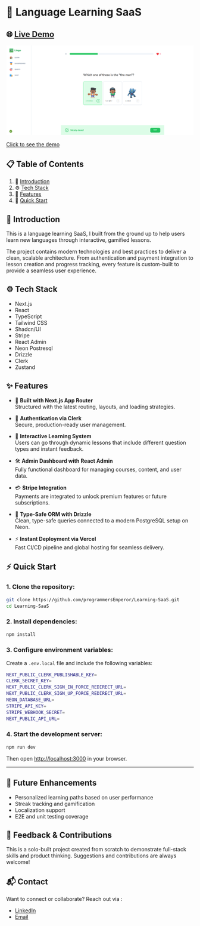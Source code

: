 # 🧠 Language Learning SaaS

## 🌐 [Live Demo](duolingo-saas.vercel.app)
<a href="https://duolingo-saas.vercel.app">
  <img src="public/readme.png" />
  <p>Click to see the demo</p>
</a>



## 📋 <a name="table">Table of Contents</a>

1. 🤖 [Introduction](#introduction)
2. ⚙️ [Tech Stack](#tech-stack)
3. 🔋 [Features](#features)
4. 🤸 [Quick Start](#quick-start)



## 📌 Introduction

This is a language learning SaaS, I built from the ground up to help users learn new languages through interactive, gamified lessons.

The project contains modern technologies and best practices to deliver a clean, scalable architecture. From authentication and payment integration to lesson creation and progress tracking, every feature is custom-built to provide a seamless user experience.



## <a name="tech-stack">⚙️ Tech Stack</a>

- Next.js
- React
- TypeScript
- Tailwind CSS
- Shadcn/UI
- Stripe
- React Admin
- Neon Postresql
- Drizzle
- Clerk
- Zustand



## ✨ Features

- 🚀 **Built with Next.js App Router**  
  Structured with the latest routing, layouts, and loading strategies.

- 👤 **Authentication via Clerk**  
  Secure, production-ready user management.

- 🧠 **Interactive Learning System**  
  Users can go through dynamic lessons that include different question types and instant feedback.

- 🛠️ **Admin Dashboard with React Admin**  
  Fully functional dashboard for managing courses, content, and user data.

- 💳 **Stripe Integration**  
  Payments are integrated to unlock premium features or future subscriptions.

- 🧾 **Type-Safe ORM with Drizzle**  
  Clean, type-safe queries connected to a modern PostgreSQL setup on Neon.

- ⚡ **Instant Deployment via Vercel**  
  Fast CI/CD pipeline and global hosting for seamless delivery.


## ⚡ Quick Start

### 1. Clone the repository:

```bash
git clone https://github.com/programmersEmperor/Learning-SaaS.git
cd Learning-SaaS
```

### 2. Install dependencies:

```bash
npm install
```

### 3. Configure environment variables:

Create a `.env.local` file and include the following variables:

```bash
NEXT_PUBLIC_CLERK_PUBLISHABLE_KEY=
CLERK_SECRET_KEY=
NEXT_PUBLIC_CLERK_SIGN_IN_FORCE_REDIRECT_URL=
NEXT_PUBLIC_CLERK_SIGN_UP_FORCE_REDIRECT_URL=
NEON_DATABASE_URL=
STRIPE_API_KEY=
STRIPE_WEBHOOK_SECRET=
NEXT_PUBLIC_API_URL=
```

### 4. Start the development server:

```bash
npm run dev
```

Then open [http://localhost:3000](http://localhost:3000) in your browser.

---

## 🚧 Future Enhancements

- Personalized learning paths based on user performance  
- Streak tracking and gamification  
- Localization support  
- E2E and unit testing coverage  



## 🙌 Feedback & Contributions

This is a solo-built project created from scratch to demonstrate full-stack skills and product thinking. Suggestions and contributions are always welcome!



## 📬 Contact

Want to connect or collaborate? Reach out via :
- [LinkedIn](https://linkedin.com/in/mutasim-al-mualimi) 
- [Email](mailto:mutasim.business2020@gmail.com)
